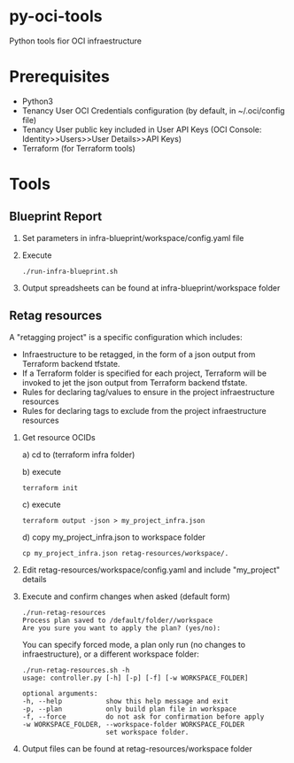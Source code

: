 # py-oci-tools
Python tools fior OCI infraestructure

# Prerequisites

* Python3
* Tenancy User OCI Credentials configuration (by default, in  ~/.oci/config file)
* Tenancy User public key included in User API Keys (OCI Console: Identity>>Users>>User Details>>API Keys)
* Terraform (for Terraform tools)

# Tools

## Blueprint Report

1) Set parameters in infra-blueprint/workspace/config.yaml file
2) Execute

   ```
   ./run-infra-blueprint.sh
   ```

3) Output spreadsheets can be found at infra-blueprint/workspace folder

## Retag resources

A "retagging project" is a specific configuration which includes:

* Infraestructure to be retagged, in the form of a json output from Terraform backend tfstate.
* If a Terraform folder is specified for each project, Terraform will be invoked to jet the json output from Terraform backend tfstate.
* Rules for declaring tag/values to ensure in the project infraestructure resources
* Rules for declaring tags to exclude from the project infraestructure resources

1) Get resource OCIDs

   a) cd to (terraform infra folder)

   b) execute

      ```
      terraform init
      ```

   c) execute

      ```
      terraform output -json > my_project_infra.json
      ```

   d) copy my_project_infra.json to workspace folder

      ```
      cp my_project_infra.json retag-resources/workspace/.
      ```

2) Edit retag-resources/workspace/config.yaml and include "my_project" details

3) Execute and confirm changes when asked (default form)

   ```
   ./run-retag-resources
   Process plan saved to /default/folder//workspace
   Are you sure you want to apply the plan? (yes/no):
   ```

   You can specify forced mode, a plan only run (no changes to infraestructure), or a different workspace folder:

   ```
   ./run-retag-resources.sh -h
   usage: controller.py [-h] [-p] [-f] [-w WORKSPACE_FOLDER]

   optional arguments:
   -h, --help           show this help message and exit
   -p, --plan           only build plan file in workspace
   -f, --force          do not ask for confirmation before apply
   -w WORKSPACE_FOLDER, --workspace-folder WORKSPACE_FOLDER
                        set workspace folder. 
   ```

4) Output files can be found at retag-resources/workspace folder
